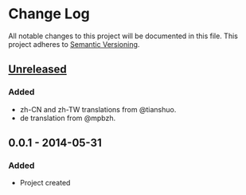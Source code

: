 # Change Log
All notable changes to this project will be documented in this file.
This project adheres to [Semantic Versioning](http://semver.org/).

## [Unreleased]
### Added
- zh-CN and zh-TW translations from @tianshuo.
- de translation from @mpbzh.

## 0.0.1 - 2014-05-31
### Added
- Project created

[Unreleased]: https://github.com/KHB/diligentcitizen/compare/